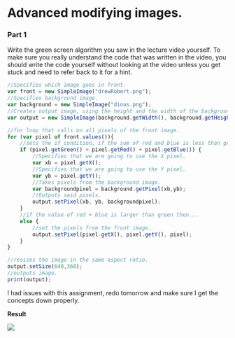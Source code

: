 # Advanced modifying images.

### Part 1
Write the green screen algorithm you saw in the lecture video yourself. To make sure you really understand the code that was written in the video, you should write the code yourself without looking at the video unless you get stuck and need to refer back to it for a hint.

```javascript
//Specifies which image goes in front.
var front = new SimpleImage("drewRobert.png");
//Specifies background image.
var background = new SimpleImage("dinos.png");
//Creates output image, using the height and the width of the background image.
var output = new SimpleImage(background.getWidth(), background.getHeight());

//for loop that calls on all pixels of the front image.
for (var pixel of front.values()){
    //sets the if condition, if the sum of red and blue is less than green...
    if (pixel.getGreen() > pixel.getRed() + pixel.getBlue()) {
        //Specifies that we are going to use the X pixel.
        var xb = pixel.getX();
        //Specifies that we are going to use the Y pixel.
        var yb = pixel.getY();
        //Takes pixels from the background image.
        var backgroundpixel = background.getPixel(xb,yb);
        //Outputs said pixels.
        output.setPixel(xb, yb, backgroundpixel);
    }
    //if the value of red + blue is larger than green then...
    else {
        //set the pixels from the front image.
        output.setPixel(pixel.getX(), pixel.getY(), pixel);
    }
}

//resizes the image in the same aspect ratio.
output.setSize(640,360);
//outputs image.
print(output);
```

I had issues with this assignment, redo tomorrow and make sure I get the concepts down properly.

**Result**

![](http://i.imgur.com/tyklEtm.png)
